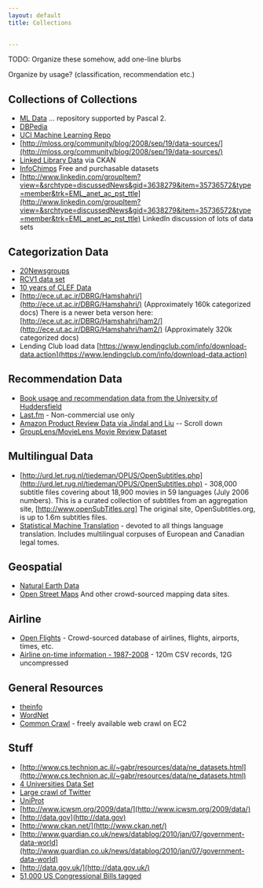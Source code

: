 ```yaml
---
layout: default
title: Collections

    
---
```


TODO: Organize these somehow, add one-line blurbs

Organize by usage? (classification, recommendation etc.)

<a name="Collections-CollectionsofCollections"></a>
## Collections of Collections

- [ML Data](http://mldata.org/about/)
 ... repository supported by Pascal 2.
- [DBPedia](http://wiki.dbpedia.org/Downloads30)
- [UCI Machine Learning Repo](http://archive.ics.uci.edu/ml/)
- [http://mloss.org/community/blog/2008/sep/19/data-sources/](http://mloss.org/community/blog/2008/sep/19/data-sources/)
- [Linked Library Data](http://ckan.net/group/lld)
 via CKAN
- [InfoChimps](http://infochimps.com/)
 Free and purchasable datasets
- [http://www.linkedin.com/groupItem?view=&srchtype=discussedNews&gid=3638279&item=35736572&type=member&trk=EML_anet_ac_pst_ttle](http://www.linkedin.com/groupItem?view=&srchtype=discussedNews&gid=3638279&item=35736572&type=member&trk=EML_anet_ac_pst_ttle)
 LinkedIn discussion of lots of data sets

<a name="Collections-CategorizationData"></a>
## Categorization Data

- [20Newsgroups](http://people.csail.mit.edu/jrennie/20Newsgroups/)
- [RCV1 data set](http://jmlr.csail.mit.edu/papers/volume5/lewis04a/lyrl2004_rcv1v2_README.htm)
- [10 years of CLEF Data](http://direct.dei.unipd.it/)
- [http://ece.ut.ac.ir/DBRG/Hamshahri/](http://ece.ut.ac.ir/DBRG/Hamshahri/)
 (Approximately 160k categorized docs)
There is a newer beta verson here:[http://ece.ut.ac.ir/DBRG/Hamshahri/ham2/](http://ece.ut.ac.ir/DBRG/Hamshahri/ham2/)
 (Approximately 320k categorized docs)
- Lending Club load data [https://www.lendingclub.com/info/download-data.action](https://www.lendingclub.com/info/download-data.action)

<a name="Collections-RecommendationData"></a>
## Recommendation Data

- [Book usage and recommendation data from the University of Huddersfield](http://library.hud.ac.uk/data/usagedata/)
- [Last.fm](http://denoiserthebetter.posterous.com/music-recommendation-datasets)
 \- Non-commercial use only
- [Amazon Product Review Data via Jindal and Liu](http://www.cs.uic.edu/~liub/FBS/sentiment-analysis.html)
 -- Scroll down
- [GroupLens/MovieLens Movie Review Dataset](http://www.grouplens.org/node/73)

<a name="Collections-MultilingualData"></a>
## Multilingual Data

- [http://urd.let.rug.nl/tiedeman/OPUS/OpenSubtitles.php](http://urd.let.rug.nl/tiedeman/OPUS/OpenSubtitles.php)
 \- 308,000 subtitle files covering about 18,900 movies in 59 languages
(July 2006 numbers). This is a curated collection of subtitles from an
aggregation site, [http://www.openSubTitles.org]
The original site, OpenSubtitles.org, is up to 1.6m subtitles files.
- [Statistical Machine Translation](http://www.statmt.org/)
 \- devoted to all things language translation. Includes multilingual
corpuses of European and Canadian legal tomes.

<a name="Collections-Geospatial"></a>
## Geospatial

- [Natural Earth Data](http://www.naturalearthdata.com/)
- [Open Street Maps](http://wiki.openstreetmap.org/wiki/Main_Page)
And other crowd-sourced mapping data sites.

<a name="Collections-Airline"></a>
## Airline

- [Open Flights](http://openflights.org/)
 \- Crowd-sourced database of airlines, flights, airports, times, etc.
- [Airline on-time information - 1987-2008](http://stat-computing.org/dataexpo/2009/)
 \- 120m CSV records, 12G uncompressed

<a name="Collections-GeneralResources"></a>
## General Resources

- [theinfo](http://theinfo.org/)
- [WordNet](http://wordnet.princeton.edu/obtain)
- [Common Crawl](http://www.commoncrawl.org/)
 \- freely available web crawl on EC2

<a name="Collections-Stuff"></a>
## Stuff

- [http://www.cs.technion.ac.il/~gabr/resources/data/ne_datasets.html](http://www.cs.technion.ac.il/~gabr/resources/data/ne_datasets.html)
- [4 Universities Data Set](http://www-2.cs.cmu.edu/afs/cs.cmu.edu/project/theo-20/www/data/)
- [Large crawl of Twitter](http://an.kaist.ac.kr/traces/WWW2010.html)
- [UniProt](http://beta.uniprot.org/)
- [http://www.icwsm.org/2009/data/](http://www.icwsm.org/2009/data/)
- [http://data.gov](http://data.gov)
- [http://www.ckan.net/](http://www.ckan.net/)
- [http://www.guardian.co.uk/news/datablog/2010/jan/07/government-data-world](http://www.guardian.co.uk/news/datablog/2010/jan/07/government-data-world)
- [http://data.gov.uk/](http://data.gov.uk/)
- [51,000 US Congressional Bills tagged](http://www.ark.cs.cmu.edu/bills/)
